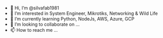 - 👋 Hi, I’m @silvafab1981
- 👀 I’m interested in System Engineer, Mikrotiks, Networking & Wild Life
- 🌱 I’m currently learning Python, NodeJs, AWS, Azure, GCP
- 💞️ I’m looking to collaborate on ...
- 📫 How to reach me ...

<!---
silvafab1981/silvafab1981 is a ✨ special ✨ repository because its `README.md` (this file) appears on your GitHub profile.
You can click the Preview link to take a look at your changes.
--->

